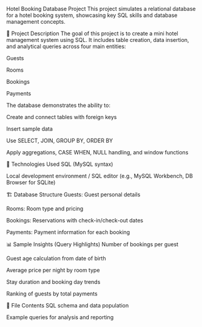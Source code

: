 Hotel Booking Database Project
This project simulates a relational database for a hotel booking system, showcasing key SQL skills and database management concepts.

🧩 Project Description
The goal of this project is to create a mini hotel management system using SQL. It includes table creation, data insertion, and analytical queries across four main entities:

Guests

Rooms

Bookings

Payments

The database demonstrates the ability to:

Create and connect tables with foreign keys

Insert sample data

Use SELECT, JOIN, GROUP BY, ORDER BY

Apply aggregations, CASE WHEN, NULL handling, and window functions

💾 Technologies Used
SQL (MySQL syntax)

Local development environment / SQL editor (e.g., MySQL Workbench, DB Browser for SQLite)

🏗️ Database Structure
Guests: Guest personal details

Rooms: Room type and pricing

Bookings: Reservations with check-in/check-out dates

Payments: Payment information for each booking

📊 Sample Insights (Query Highlights)
Number of bookings per guest

Guest age calculation from date of birth

Average price per night by room type

Stay duration and booking day trends

Ranking of guests by total payments

📁 File Contents
SQL schema and data population

Example queries for analysis and reporting
